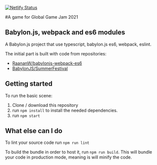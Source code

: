 
[![Netlify Status](https://api.netlify.com/api/v1/badges/8eacea39-e2fe-48ba-9fce-cc780cfa5dfe/deploy-status)](https://app.netlify.com/sites/babylon-test/deploys)

#A game for Global Game Jam 2021

## Babylon.js, webpack and es6 modules

A Babylon.js project that use typescript, babylon.js es6, webpack, eslint.

The initial part is built with code from repositories:
- [RaananW/babylonjs-webpack-es6](https://github.com/RaananW/babylonjs-webpack-es6)
- [BabylonJS/SummerFestival](https://github.com/BabylonJS/SummerFestival)


## Getting started

To run the basic scene:

1. Clone / download this repository
2. run `npm install` to install the needed dependencies.
3. run `npm start`


## What else can I do

To lint your source code run `npm run lint`

To build the bundle in order to host it, run `npm run build`. This will bundle your code in production mode, meaning is will minify the code.
